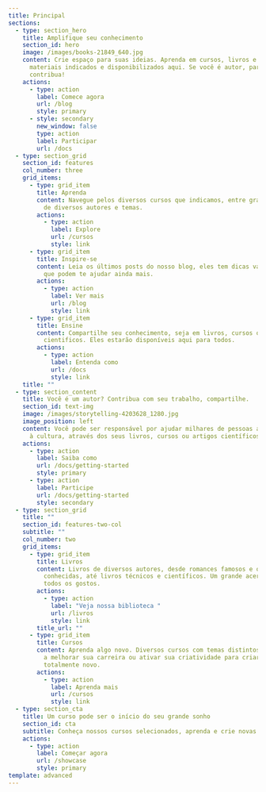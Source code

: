 ```yaml
---
title: Principal
sections:
  - type: section_hero
    title: Amplifique seu conhecimento
    section_id: hero
    image: /images/books-21849_640.jpg
    content: Crie espaço para suas ideias. Aprenda em cursos, livros e artigos de
      materiais indicados e disponibilizados aqui. Se você é autor, participe e
      contribua!
    actions:
      - type: action
        label: Comece agora
        url: /blog
        style: primary
      - style: secondary
        new_window: false
        type: action
        label: Participar
        url: /docs
  - type: section_grid
    section_id: features
    col_number: three
    grid_items:
      - type: grid_item
        title: Aprenda
        content: Navegue pelos diversos cursos que indicamos, entre gratuitos e pagos,
          de diversos autores e temas.
        actions:
          - type: action
            label: Explore
            url: /cursos
            style: link
      - type: grid_item
        title: Inspire-se
        content: Leia os últimos posts do nosso blog, eles tem dicas valiosas e ideias
          que podem te ajudar ainda mais.
        actions:
          - type: action
            label: Ver mais
            url: /blog
            style: link
      - type: grid_item
        title: Ensine
        content: Compartilhe seu conhecimento, seja em livros, cursos ou artigos
          cientificos. Eles estarão disponíveis aqui para todos.
        actions:
          - type: action
            label: Entenda como
            url: /docs
            style: link
    title: ""
  - type: section_content
    title: Você é um autor? Contribua com seu trabalho, compartilhe.
    section_id: text-img
    image: /images/storytelling-4203628_1280.jpg
    image_position: left
    content: Você pode ser responsável por ajudar milhares de pessoas a terem acesso
      à cultura, através dos seus livros, cursos ou artigos científicos.
    actions:
      - type: action
        label: Saiba como
        url: /docs/getting-started
        style: primary
      - type: action
        label: Participe
        url: /docs/getting-started
        style: secondary
  - type: section_grid
    title: ""
    section_id: features-two-col
    subtitle: ""
    col_number: two
    grid_items:
      - type: grid_item
        title: Livros
        content: Livros de diversos autores, desde romances famosos e obras menos
          conhecidas, até livros técnicos e científicos. Um grande acervo para
          todos os gostos.
        actions:
          - type: action
            label: "Veja nossa biblioteca "
            url: /livros
            style: link
        title_url: ""
      - type: grid_item
        title: Cursos
        content: Aprenda algo novo. Diversos cursos com temas distintos, para te ajudar
          a melhorar sua carreira ou ativar sua criatividade para criar algo
          totalmente novo.
        actions:
          - type: action
            label: Aprenda mais
            url: /cursos
            style: link
  - type: section_cta
    title: Um curso pode ser o início do seu grande sonho
    section_id: cta
    subtitle: Conheça nossos cursos selecionados, aprenda e crie novas ideias.
    actions:
      - type: action
        label: Começar agora
        url: /showcase
        style: primary
template: advanced
---
```

